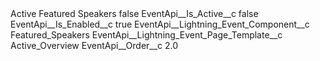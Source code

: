 <?xml version="1.0" encoding="UTF-8"?>
<CustomMetadata xmlns="http://soap.sforce.com/2006/04/metadata" xmlns:xsi="http://www.w3.org/2001/XMLSchema-instance" xmlns:xsd="http://www.w3.org/2001/XMLSchema">
    <label>Active Featured Speakers</label>
    <protected>false</protected>
    <values>
        <field>EventApi__Is_Active__c</field>
        <value xsi:type="xsd:boolean">false</value>
    </values>
    <values>
        <field>EventApi__Is_Enabled__c</field>
        <value xsi:type="xsd:boolean">true</value>
    </values>
    <values>
        <field>EventApi__Lightning_Event_Component__c</field>
        <value xsi:type="xsd:string">Featured_Speakers</value>
    </values>
    <values>
        <field>EventApi__Lightning_Event_Page_Template__c</field>
        <value xsi:type="xsd:string">Active_Overview</value>
    </values>
    <values>
        <field>EventApi__Order__c</field>
        <value xsi:type="xsd:double">2.0</value>
    </values>
</CustomMetadata>
